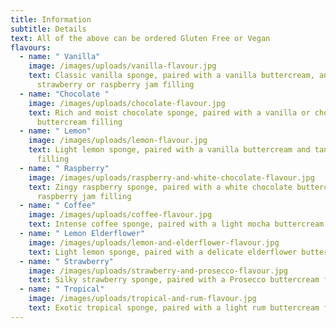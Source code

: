 ```yaml
---
title: Information
subtitle: Details
text: All of the above can be ordered Gluten Free or Vegan
flavours:
  - name: " Vanilla"
    image: /images/uploads/vanilla-flavour.jpg
    text: Classic vanilla sponge, paired with a vanilla buttercream, and either
      strawberry or raspberry jam filling
  - name: "Chocolate "
    image: /images/uploads/chocolate-flavour.jpg
    text: Rich and moist chocolate sponge, paired with a vanilla or chocolate
      buttercream filling
  - name: " Lemon"
    image: /images/uploads/lemon-flavour.jpg
    text: Light lemon sponge, paired with a vanilla buttercream and tangy lemon curd
      filling
  - name: " Raspberry"
    image: /images/uploads/raspberry-and-white-chocolate-flavour.jpg
    text: Zingy raspberry sponge, paired with a white chocolate buttercream and
      raspberry jam filling
  - name: " Coffee"
    image: /images/uploads/coffee-flavour.jpg
    text: Intense coffee sponge, paired with a light mocha buttercream filling
  - name: " Lemon Elderflower"
    image: /images/uploads/lemon-and-elderflower-flavour.jpg
    text: Light lemon sponge, paired with a delicate elderflower buttercream filling
  - name: " Strawberry"
    image: /images/uploads/strawberry-and-prosecco-flavour.jpg
    text: Silky strawberry sponge, paired with a Prosecco buttercream filling
  - name: " Tropical"
    image: /images/uploads/tropical-and-rum-flavour.jpg
    text: Exotic tropical sponge, paired with a light rum buttercream filling
---
```

